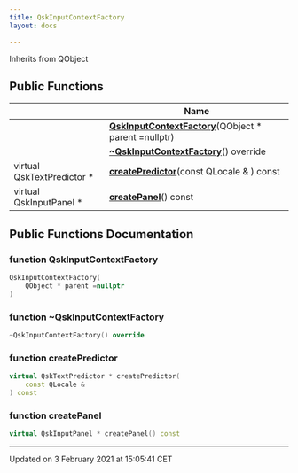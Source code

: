 ```yaml
---
title: QskInputContextFactory
layout: docs

---
```





Inherits from QObject

## Public Functions

|                | Name           |
| -------------- | -------------- |
| | **[QskInputContextFactory](/docs/classes/classQskInputContextFactory/#function-qskinputcontextfactory)**(QObject * parent =nullptr) |
| | **[~QskInputContextFactory](/docs/classes/classQskInputContextFactory/#function-~qskinputcontextfactory)**() override |
| virtual QskTextPredictor * | **[createPredictor](/docs/classes/classQskInputContextFactory/#function-createpredictor)**(const QLocale & ) const |
| virtual QskInputPanel * | **[createPanel](/docs/classes/classQskInputContextFactory/#function-createpanel)**() const |

## Public Functions Documentation

### function QskInputContextFactory

```cpp
QskInputContextFactory(
    QObject * parent =nullptr
)
```


### function ~QskInputContextFactory

```cpp
~QskInputContextFactory() override
```


### function createPredictor

```cpp
virtual QskTextPredictor * createPredictor(
    const QLocale & 
) const
```


### function createPanel

```cpp
virtual QskInputPanel * createPanel() const
```


-------------------------------

Updated on  3 February 2021 at 15:05:41 CET